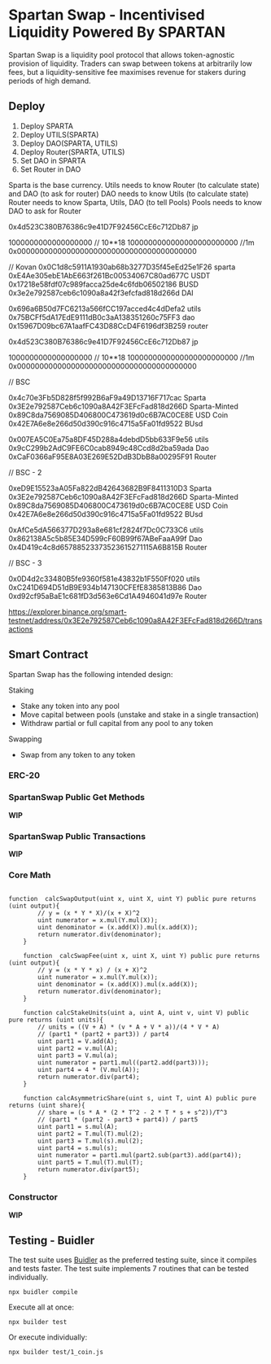 # Spartan Swap - Incentivised Liquidity Powered By SPARTAN

Spartan Swap is a liquidity pool protocol that allows token-agnostic provision of liquidity. Traders can swap between tokens at arbitrarily low fees, but a liquidity-sensitive fee maximises revenue for stakers during periods of high demand. 

## Deploy
1) Deploy SPARTA
2) Deploy UTILS(SPARTA)
3) Deploy DAO(SPARTA, UTILS)
4) Deploy Router(SPARTA, UTILS)
5) Set DAO in SPARTA
6) Set Router in DAO

Sparta is the base currency.
Utils needs to know Router (to calculate state) and DAO (to ask for router)
DAO needs to know Utils (to calculate state)
Router needs to know Sparta, Utils, DAO (to tell Pools)
Pools needs to know DAO to ask for Router


0x4d523C380B76386c9e41D7F92456CcE6c712Db87 jp

1000000000000000000 // 10**18
1000000000000000000000000 //1m
0x0000000000000000000000000000000000000000

// Kovan
0x0C1d8c5911A1930ab68b3277D35f45eEd25e1F26 sparta
0xE4Ae305ebE1AbE663f261Bc00534067C80ad677C USDT
0x17218e58fdf07c989facca25de4c6fdb06502186 BUSD
0x3e2e792587ceb6c1090a8a42f3efcfad818d266d DAI

0x696a6B50d7FC6213a566fCC197acced4c4dDefa2 utils
0x75BCFf5dA17EdE9111dB0c3aA138351260c75FF3 dao
0x15967D09bc67A1aafFC43D88CcD4F6196df3B259 router



0x4d523C380B76386c9e41D7F92456CcE6c712Db87 jp

1000000000000000000 // 10**18
1000000000000000000000000 //1m
0x0000000000000000000000000000000000000000

// BSC

0x4c70e3Fb5D828f5f992B6aF9a49D13716F717cac Sparta
0x3E2e792587Ceb6c1090a8A42F3EFcFad818d266D Sparta-Minted
0x89C8da7569085D406800C473619d0c6B7AC0CE8E USD Coin
0x42E7A6e8e266d50d390c916c4715a5Fa01fd9522 BUsd

0x007EA5C0Ea75a8DF45D288a4debdD5bb633F9e56 utils
0x9cC299b2AdC9FE6C0cab8949c48Ccd8d2ba59ada Dao
0xCaF0366aF95E8A03E269E52DdB3DbB8a00295F91 Router

// BSC - 2

0xeD9E15523aA05Fa822dB42643682B9F8411310D3 Sparta
0x3E2e792587Ceb6c1090a8A42F3EFcFad818d266D Sparta-Minted
0x89C8da7569085D406800C473619d0c6B7AC0CE8E USD Coin
0x42E7A6e8e266d50d390c916c4715a5Fa01fd9522 BUsd

0xAfCe5dA566377D293a8e681cf2824f7Dc0C733C6 utils
0x862138A5c5b85E34D599cF60B99f67ABeFaaA99f Dao
0x4D419c4c8d65788523373523615271115A6B815B Router

// BSC - 3

0x0D4d2c33480B5fe9360f581e43832b1F550Ff020 utils
0xC241D694D51dB9E934b147130CFEfE8385813B86 Dao
0xd92cf95aBaE1c681fD3d563e6Cd1A4946041d97e Router






https://explorer.binance.org/smart-testnet/address/0x3E2e792587Ceb6c1090a8A42F3EFcFad818d266D/transactions


## Smart Contract

Spartan Swap  has the following intended design:

Staking
* Stake any token into any pool
* Move capital between pools (unstake and stake in a single transaction)
* Withdraw partial or full capital from any pool to any token

Swapping
* Swap from any token to any token


### ERC-20

### SpartanSwap Public Get Methods
**WIP**

### SpartanSwap Public Transactions
**WIP**

### Core Math

```solidity

function  calcSwapOutput(uint x, uint X, uint Y) public pure returns (uint output){
        // y = (x * Y * X)/(x + X)^2
        uint numerator = x.mul(Y.mul(X));
        uint denominator = (x.add(X)).mul(x.add(X));
        return numerator.div(denominator);
    }

    function  calcSwapFee(uint x, uint X, uint Y) public pure returns (uint output){
        // y = (x * Y * x) / (x + X)^2
        uint numerator = x.mul(Y.mul(x));
        uint denominator = (x.add(X)).mul(x.add(X));
        return numerator.div(denominator);
    }

    function calcStakeUnits(uint a, uint A, uint v, uint V) public pure returns (uint units){
        // units = ((V + A) * (v * A + V * a))/(4 * V * A)
        // (part1 * (part2 + part3)) / part4
        uint part1 = V.add(A);
        uint part2 = v.mul(A);
        uint part3 = V.mul(a);
        uint numerator = part1.mul((part2.add(part3)));
        uint part4 = 4 * (V.mul(A));
        return numerator.div(part4);
    }

    function calcAsymmetricShare(uint s, uint T, uint A) public pure returns (uint share){
        // share = (s * A * (2 * T^2 - 2 * T * s + s^2))/T^3
        // (part1 * (part2 - part3 + part4)) / part5
        uint part1 = s.mul(A);
        uint part2 = T.mul(T).mul(2);
        uint part3 = T.mul(s).mul(2);
        uint part4 = s.mul(s);
        uint numerator = part1.mul(part2.sub(part3).add(part4));
        uint part5 = T.mul(T).mul(T);
        return numerator.div(part5);
    }
```

### Constructor
**WIP**


## Testing - Buidler

The test suite uses [Buidler](https://buidler.dev/) as the preferred testing suite, since it compiles and tests faster. 
The test suite implements 7 routines that can be tested individually.

```
npx buidler compile
```

Execute all at once:
```
npx builder test
```

Or execute individually:
```
npx builder test/1_coin.js
```



